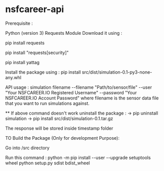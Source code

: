 # nsfcareer-api

Prerequisite :

Python (version 3)
Requests Module Download it using : 

pip install requests 

pip install "requests[security]" 

pip install yattag

Install the package using : pip install src/dist/simulation-0.1-py3-none-any.whl

API usage : simulation filename --filename "Path/to/sensor/file" --user "Your NSFCAREER.IO Registered Username" --password "Your NSFCAREER.IO Account Password" where filename is the sensor data file that you want to run simulations against.

** If above command doesn't work uninstall the package : -> pip uninstall simulation -> pip install src/dist/simulation-0.1.tar.gz

The response will be stored inside timestamp folder

TO Build the Package (Only for development Purpose):

Go into /src directory

Run this command : python -m pip install --user --upgrade setuptools wheel python setup.py sdist bdist_wheel
